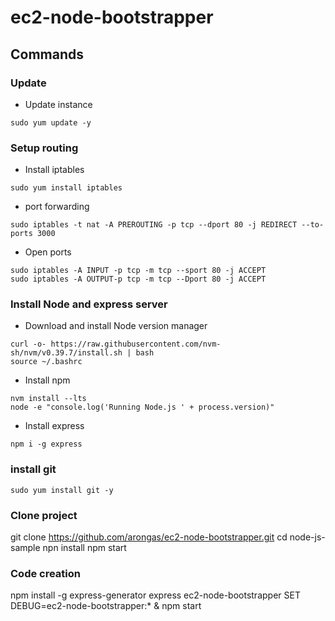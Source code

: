 # ec2-node-bootstrapper

## Commands

### Update

- Update instance

```
sudo yum update -y
```

### Setup routing

- Install iptables

```
sudo yum install iptables
```

- port forwarding

```
sudo iptables -t nat -A PREROUTING -p tcp --dport 80 -j REDIRECT --to-ports 3000
```

- Open ports

```
sudo iptables -A INPUT -p tcp -m tcp --sport 80 -j ACCEPT
sudo iptables -A OUTPUT-p tcp -m tcp --Dport 80 -j ACCEPT
```

### Install Node and express server

- Download and install Node version manager

```
curl -o- https://raw.githubusercontent.com/nvm-sh/nvm/v0.39.7/install.sh | bash
source ~/.bashrc
```

- Install npm

```
nvm install --lts
node -e "console.log('Running Node.js ' + process.version)"
```

- Install express

```
npm i -g express
```

### install git

```
sudo yum install git -y
```

### Clone project

git clone https://github.com/arongas/ec2-node-bootstrapper.git
cd node-js-sample
npn install
npm start


### Code creation
npm install -g express-generator
express ec2-node-bootstrapper
SET DEBUG=ec2-node-bootstrapper:* & npm start